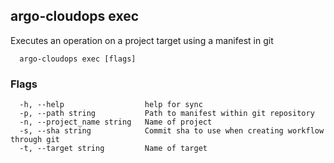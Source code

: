 ## argo-cloudops exec

Executes an operation on a project target using a manifest in git

```
  argo-cloudops exec [flags]
```

### Flags

```
  -h, --help                  help for sync
  -p, --path string           Path to manifest within git repository
  -n, --project_name string   Name of project
  -s, --sha string            Commit sha to use when creating workflow through git
  -t, --target string         Name of target
```
